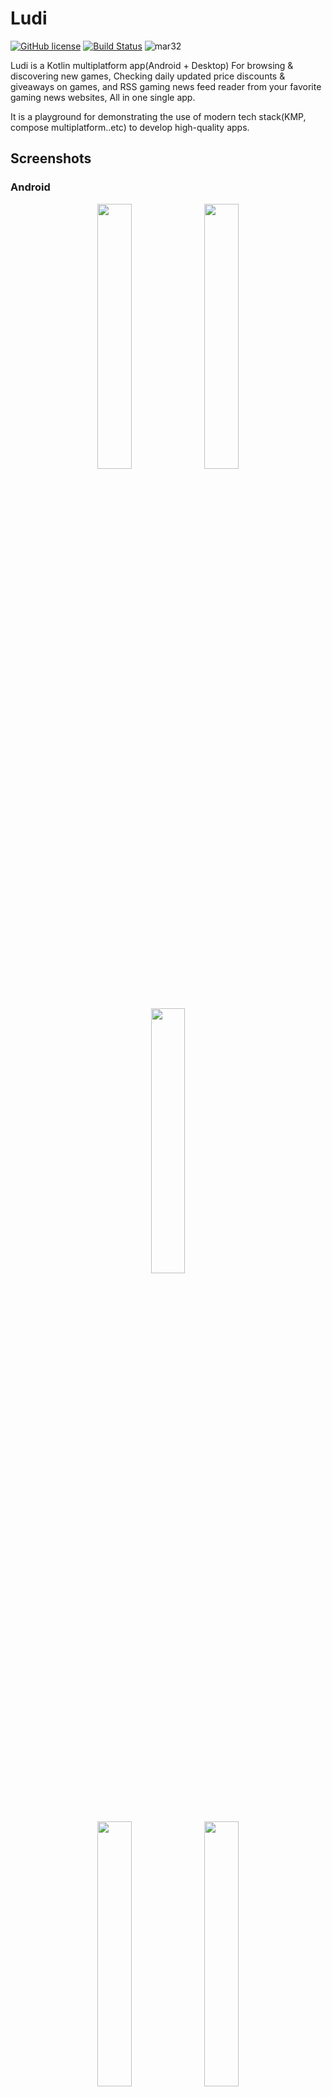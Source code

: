 # Ludi
[![GitHub license](https://img.shields.io/badge/license-Apache%20License%202.0-blue.svg?style=flat)](http://www.apache.org/licenses/LICENSE-2.0) [![Build Status](https://img.shields.io/github/actions/workflow/status/mr3y-the-programmer/Ludi/build.yml?branch=main&label=Desktop%2FAndroid%20Build&logo=Android&logoColor=black)](https://github.com/mr3y-the-programmer/Ludi/actions/workflows/build.yml) 
![mar32](https://github.com/mr3y-the-programmer/Ludi/assets/26522145/93ae21de-7bb1-4851-9263-c8a9ca0ad801)

Ludi is a Kotlin multiplatform app(Android + Desktop) For browsing & discovering new games, Checking daily updated price discounts & giveaways on games, and RSS gaming news feed reader from your favorite gaming news websites, All in one single app. 

It is a playground for demonstrating the use of modern tech stack(KMP, compose multiplatform..etc) to develop high-quality apps.

## Screenshots
### Android
<p align="center">
  <img src="https://github.com/mr3y-the-programmer/Ludi/assets/26522145/3e7f2382-212e-4e4b-a11d-f1a775b009e9" width="33%" />
  <img src="https://github.com/mr3y-the-programmer/Ludi/assets/26522145/fc15500c-4033-4f12-a809-7e5f7cf936c2" width="33%" />
  <img src="https://github.com/mr3y-the-programmer/Ludi/assets/26522145/b5646433-b4b8-4b43-a042-dcd0ca6493ea" width="33%" />
</p>
<p align="center">
  <img src="https://github.com/mr3y-the-programmer/Ludi/assets/26522145/e062becf-64d6-42a1-b10f-b092087c72fe" width="33%" />
  <img src="https://github.com/mr3y-the-programmer/Ludi/assets/26522145/968e9e20-828c-4d8e-9c66-340bdcdbd677" width="33%" />
</p>

### Desktop 
<p float="left">
  <img src="https://github.com/mr3y-the-programmer/Ludi/assets/26522145/59163d5d-b8a1-49e7-8a06-fc8598e72618" width="33%" />
  <img src="https://github.com/mr3y-the-programmer/Ludi/assets/26522145/acf823ef-acc0-4b81-b9a5-237721efb8b0" width="33%" />
  <img src="https://github.com/mr3y-the-programmer/Ludi/assets/26522145/b403060a-3b1c-4219-aca7-ef1380cb1e47" width="33%" />
</p>
<p float="left">
  <img src="https://github.com/mr3y-the-programmer/Ludi/assets/26522145/3182302b-8b1f-4913-8988-c1f097192c4d" width="33%" />
  <img src="https://github.com/mr3y-the-programmer/Ludi/assets/26522145/21f2b84b-a973-4d13-9513-32c70d96b0cc" width="33%" />
  <img src="https://github.com/mr3y-the-programmer/Ludi/assets/26522145/06340da5-2081-4129-8d07-da11bb90b3df" width="33%" />
</p>

## Features

- Discover trending, top rated, and other highly recommended games.
- Search for a specific game or Filter games by store, tag or platform.
- RSS news reader for your favorite gaming websites.
- Offline support/Caching for RSS feed articles. 
- Get Updated with the latest deals on games prices & giveaways.
- Adaptive layout design for (Mobile, tablet or Desktop).
- Dark Theme.
- Material 3 design language.

## Download
<a href="https://play.google.com/store/apps/details?id=com.mr3y.ludi" target="_blank">
<img src="https://play.google.com/intl/en_gb/badges/static/images/badges/en_badge_web_generic.png" width=240 />
</a>

Or from [github releases](https://github.com/mr3y-the-programmer/Ludi/releases)

## Tech Stack
[Kotlin Multiplatform](https://kotlinlang.org/docs/multiplatform.html) for sharing code between different platforms.

[Compose Multiplatform](https://github.com/JetBrains/compose-multiplatform) for building shared UI.

[Coil](https://github.com/coil-kt/coil), [compose-imageloader](https://github.com/qdsfdhvh/compose-imageloader) for fetching & displaying images.

[kmpalette](https://github.com/jordond/kmpalette) for generating color palettes from images.

[Voyager](https://github.com/adrielcafe/voyager), [Molecule](https://github.com/cashapp/molecule) for navigation, presenters.

[Ktor Client](https://github.com/ktorio/ktor) for network requests.

[Kotlinx serializtion](https://github.com/Kotlin/kotlinx.serialization) serializing json responses.

[RSS parser](https://github.com/prof18/RSS-Parser) parsing RSS feed.

[Paging 3](https://github.com/cashapp/multiplatform-paging) Loading data from network/database in chunks/pages.

[Datastore proto/preferences](https://developer.android.com/jetpack/androidx/releases/datastore) for saving user preferences.

[kotlin-inject](https://github.com/evant/kotlin-inject) Multiplatform DI.

[Sqldelight](https://github.com/cashapp/sqldelight) for Offline caching.

[Lyricist](https://github.com/adrielcafe/lyricist) type-safe dynamically updated string resources.

[Crashlytics](https://firebase.google.com/docs/crashlytics), [Bugsnag](https://docs.bugsnag.com/platforms/java/other/) for Crash reporting.

[Turbine](https://github.com/cashapp/turbine), [Robolectric](https://github.com/robolectric/robolectric) for testing.

[Refresh Versions](https://github.com/Splitties/refreshVersions) for fetching dependency versions updates.

[App Versioning](https://github.com/ReactiveCircus/app-versioning), [Github actions](https://github.com/mr3y-the-programmer/Ludi/tree/main/.github/workflows), 
[Gradle Play publisher](https://github.com/Triple-T/gradle-play-publisher) for an automated app building & deployment. 

## Contributing
See [CONTRIBUTING.md](https://github.com/mr3y-the-programmer/Ludi/blob/main/CONTRIBUTING.md).

## Todo
- [ ] Update android target SDK to 34 & try in-app predictive back gesture.
- [ ] Write Screenshot tests.
- [ ] Maybe split the shared module into multiple features/modules.
## Credits
- Thanks to [RAWG API](https://rawg.io/apidocs) (Video Games Database).
- Thanks to [Cheapshark API](https://apidocs.cheapshark.com/) (Price comparison website for digital games).
- Thanks to [GamerPower API](https://www.gamerpower.com/api-read) (Providing access to giveaways updated daily).
## License
```
Copyright [2023] [MR3Y]

Licensed under the Apache License, Version 2.0 (the "License");
you may not use this file except in compliance with the License.
You may obtain a copy of the License at

       http://www.apache.org/licenses/LICENSE-2.0

Unless required by applicable law or agreed to in writing, software
distributed under the License is distributed on an "AS IS" BASIS,
WITHOUT WARRANTIES OR CONDITIONS OF ANY KIND, either express or implied.
See the License for the specific language governing permissions and
limitations under the License.
```
